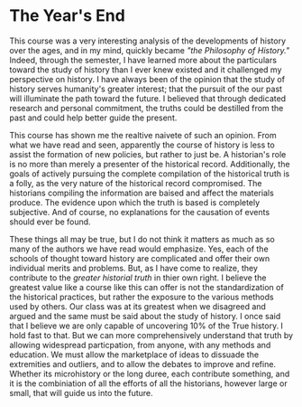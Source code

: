 # The Year's End 

This course was a very interesting analysis of the developments of history over the ages, and in my mind, quickly became *"the Philosophy of History."* Indeed, through the semester, I have learned more about the particulars toward the study of history than I ever knew existed and it challenged my perspective on history. I have always been of the opinion that the study of history serves humanity's greater interest; that the pursuit of the our past will illuminate the path toward the future. I believed that through dedicated research and personal commitment, the truths could be destilled from the past and could help better guide the present. 

This course has shown me the realtive naivete of such an opinion. From what we have read and seen, apparently the  course of history is less to assist the formation of new policies, but rather to just be. A historian's role is no more than merely a presenter of the historical record. Additionally, the goals of actively pursuing the complete compilation of the historical truth is a folly, as the very nature of the historical record compromised. The historians compiling the information are baised and affect the materials produce. The evidence upon which the truth is based is completely subjective. And of course, no explanations for the causation of events should ever be found. 

These things all may be true, but I do not think it matters as much as so many of the authors we have read would emphasize. Yes, each of the schools of thought toward history are complicated and offer their own individual merits and problems. But, as I have come to realize, they contribute to the *greater historial truth* in thier own right. I believe the greatest value like a course like this can offer is not the standardization of the historical practices, but rather the exposure to the various methods used by others. Our class was at its greatest when we disagreed and argued and the same must be said about the study of history. I once said that I believe we are only capable of uncovering 10% of the True history. I hold fast to that. But we can more comprehensively understand that truth by allowing widespread particpation, from anyone, with any methods and education. We must allow the marketplace of ideas to dissuade the extremities and outliers, and to allow the debates to improve and refine. Whether its microhistory or the long duree, each contribute something, and it is the combiniation of all the efforts of all the historians, however large or small, that will guide us into the future. 
